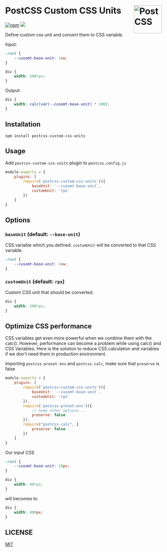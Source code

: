 # PostCSS Custom CSS Units <img src="https://postcss.github.io/postcss/logo.svg" alt="PostCSS" width="90" height="90" align="right">

<a href="https://www.npmjs.com/package/postcss-custom-css-units" target="_blank"><img alt="npm" src="https://img.shields.io/npm/v/postcss-custom-css-units"></a>
<a href="https://travis-ci.org/joe223/postcss-custom-css-units" target="_blank"><img src="https://travis-ci.org/joe223/postcss-custom-css-units.svg?branch=master"></a>

Define custom css unit and convert them to CSS variable.

Input:

```css
:root {
    --cusomt-base-unit: 1vw;
}

div {
    width: 100rpx;
}
```

Output:

```css
div {
    width: calc(var(--cusomt-base-unit) * 100);
}
```

## Installation

```shell
npm install postcss-custom-css-units
```

## Usage

Add `postcss-custom-css-units` plugin to `postcss.config.js`

```javascript
module.exports = {
    plugins: [
        require('postcss-custom-css-units')({
            baseUnit: `--cusomt-base-unit`,
            customUnit: 'rpx'
        })
    ]
}
```

## Options

### **`baseUnit`** (default: `--base-unit`)

CSS variable which you defined. `customUnit` will be converted to that CSS variable.

```css
:root {
    --cusomt-base-unit: 1vw;
}
```

### **`customUnit`** (default: `rpx`)

Custom CSS unit that should be converted.

```css
div {
    width: 100rpx;
}
```

## Optimize CSS performance

CSS variables get even more powerful when we combine them with the calc(). However, performance can become a problem while using calc() and CSS Variables. Here is the solution to reduce CSS calculation and variables if we don't need them in production environment.

Importing `postcss-preset-env` and `postcss-calc`, make sure that `preserve` is false

```javascript
module.exports = {
    plugins: [
        require('postcss-custom-css-units')({
            baseUnit: `--cusomt-base-unit`,
            customUnit: 'rpx'
        }),
        require('postcss-preset-env')({
            // Some other options...
            preserve: false
        }),
        require("postcss-calc", {
            preserve: false
        })
    ]
}
```

Our input CSS

```css
:root {
    --cusomt-base-unit: 10px;
}

div {
    width: 40rpx;
}
```

will becomes to

```css
div {
    width: 400px;
}
```

## LICENSE

[MIT](./LICENSE)
